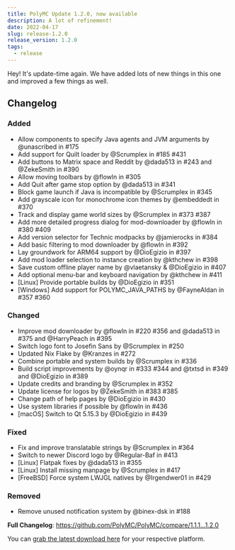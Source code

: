 ```yaml
---
title: PolyMC Update 1.2.0, now available
description: A lot of refinement!
date: 2022-04-17
slug: release-1.2.0
release_version: 1.2.0
tags:
  - release
---
```


Hey! It's update-time again. We have added lots of new things in this one and improved a few things as well.

## Changelog

### Added

- Allow components to specify Java agents and JVM arguments by @unascribed in #175
- Add support for Quilt loader by @Scrumplex in #185 #431
- Add buttons to Matrix space and Reddit by @dada513 in #243 and @ZekeSmith in #390
- Allow moving toolbars by @flowln in #305
- Add Quit after game stop option by @dada513 in #341
- Block game launch if Java is incompatible by @Scrumplex in #345
- Add grayscale icon for monochrome icon themes by @embeddedt in #370
- Track and display game world sizes by @Scrumplex in #373 #387
- Add more detailed progress dialog for mod-downloader by @flowln in #380 #409
- Add version selector for Technic modpacks by @jamierocks in #384
- Add basic filtering to mod downloader by @flowln in #392
- Lay groundwork for ARM64 support by @DioEgizio in #397
- Add mod loader selection to instance creation by @kthchew in #398
- Save custom offline player name by @vlaetansky & @DioEgizio in #407
- Add optional menu-bar and keyboard navigation by @kthchew in #411
- [Linux] Provide portable builds by @DioEgizio in #351
- [Windows] Add support for POLYMC_JAVA_PATHS by @FayneAldan in #357 #360

### Changed

- Improve mod downloader by @flowln in #220 #356 and @dada513 in #375 and @HarryPeach in #395
- Switch logo font to Josefin Sans by @Scrumplex in #250
- Updated Nix Flake by @Kranzes in #272
- Combine portable and system builds by @Scrumplex in #336
- Build script improvements by @oynqr in #333 #344 and @txtsd in #349 and @DioEgizio in #389
- Update credits and branding by @Scrumplex in #352
- Update license for logos by @ZekeSmith in #383 #385
- Change path of help pages by @DioEgizio in #430
- Use system libraries if possible by @flowln in #436
- [macOS] Switch to Qt 5.15.3 by @DioEgizio in #439

### Fixed

- Fix and improve translatable strings by @Scrumplex in #364
- Switch to newer Discord logo by @Regular-Baf in #413
- [Linux] Flatpak fixes by @dada513 in #355
- [Linux] Install missing manpage by @Scrumplex in #417
- [FreeBSD] Force system LWJGL natives by @Irgendwer01 in #429

### Removed

- Remove unused notification system by @binex-dsk in #188

**Full Changelog**: <https://github.com/PolyMC/PolyMC/compare/1.1.1...1.2.0>

You can [grab the latest download here](/download) for your respective platform.
